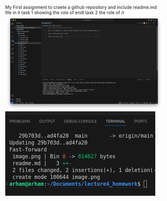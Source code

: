 My First assignment to craete a github repository and include readme.md file in it
task 1 showing the role of endl
task 2 the role of /r
![alt text](image.png)
![alt text](<Screenshot from 2024-12-14 20-35-08.png>)